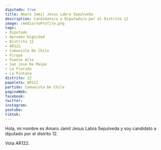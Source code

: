 ```yaml
---
diputado: true
title: Amaro Jamil Jesus Labra Sepulveda
description: Candidato/a a Diputado/a por el Distrito 12
image: /media/noProfile.png
tags:
- Diputado
- Apruebo Dignidad
- Distrito 12
- AR122
- Comunista De Chile
- Pirque
- Puente Alto
- San Jose De Maipo
- La Florida
- La Pintana
distrito: 12
papeleta: AR122
partido: Comunista De Chile
paginaWeb:
facebook:
twitter:
instagram:
youtube:
tiktok:
---
```

Hola, mi nombre es Amaro Jamil Jesus Labra Sepulveda y soy candidato a diputado por el distrito 12.

Vota AR122.